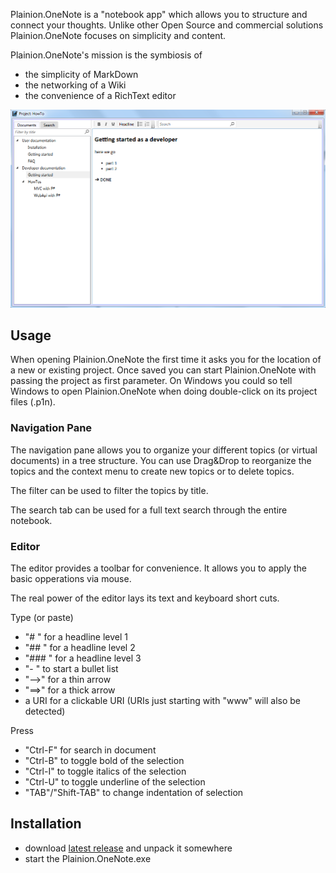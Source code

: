 
Plainion.OneNote is a "notebook app" which allows you to structure and connect your thoughts.
Unlike other Open Source and commercial solutions Plainion.OneNote focuses on simplicity and content.

Plainion.OneNote's mission is the symbiosis of 
- the simplicity of MarkDown
- the networking of a Wiki
- the convenience of a RichText editor

![](Screenshots/Overview.png)

## Usage

When opening Plainion.OneNote the first time it asks you for the location of a new or existing project. 
Once saved you can start Plainion.OneNote with passing the project as first parameter. On Windows you could so tell
Windows to open Plainion.OneNote when doing double-click on its project files (.p1n).

### Navigation Pane

The navigation pane allows you to organize your different topics (or virtual documents) in a tree structure.
You can use Drag&Drop to reorganize the topics and the context menu to create new topics or to delete topics.

The filter can be used to filter the topics by title.

The search tab can be used for a full text search through the entire notebook.

### Editor

The editor provides a toolbar for convenience. It allows you to apply the basic opperations via mouse.

The real power of the editor lays its text and keyboard short cuts.

Type (or paste)

- "# " for a headline level 1
- "## " for a headline level 2
- "### " for a headline level 3
- "- " to start a bullet list
- "-->" for a thin arrow
- "==>" for a thick arrow
- a URI for a clickable URI
  (URIs just starting with "www" will also be detected)

Press

- "Ctrl-F" for search in document
- "Ctrl-B" to toggle bold of the selection
- "Ctrl-I" to toggle italics of the selection
- "Ctrl-U" to toggle underline of the selection
- "TAB"/"Shift-TAB" to change indentation of selection

## Installation

- download [latest release](https://github.com/plainionist/Plainion.OneNote/releases) and unpack it somewhere
- start the Plainion.OneNote.exe

